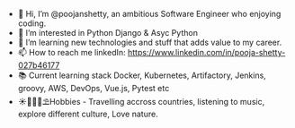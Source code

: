 - 👋 Hi, I’m @poojanshetty, an ambitious Software Engineer who enjoying coding. 
- 👀 I’m interested in Python Django & Asyc Python
- 🌱 I’m learning new technologies and stuff that adds value to my career.
- 📫 How to reach me linkedIn: https://www.linkedin.com/in/pooja-shetty-027b46177 
- 📚 Current learning stack Docker, Kubernetes, Artifactory, Jenkins, groovy, AWS, DevOps, Vue.js, Pytest etc 
- ☀️🌊🍉🌴⛱️Hobbies - Travelling accross countries, listening to music, explore different culture, Love nature.

<!---
poojanshetty/poojanshetty is a ✨ special ✨ repository because its `README.md` (this file) appears on your GitHub profile.
You can click the Preview link to take a look at your changes.
--->
